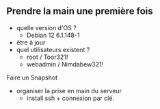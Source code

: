 
## Prendre la main une première fois
 - quelle version d'OS ? 
	 - Debian 12 6.1.148-1
 - être à jour
 - quel utilisateurs existent ?
	 - root / Toor321!
	 - webadmin / Nimdabew321!

Faire un Snapshot

 - organiser la prise en main du serveur
	 - install ssh + connexion par clé.
